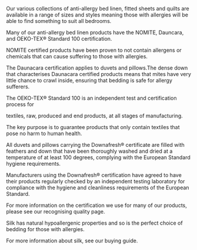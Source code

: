 Our various collections of anti-allergy bed linen, fitted sheets and quilts are available in a range of sizes and styles meaning those with allergies will be able to find something to suit all bedrooms.

Many of our anti-allergy bed linen products have the NOMITE, Dauncara, and OEKO-TEX® Standard 100 certification.

NOMITE certified products have been proven to not contain allergens or chemicals that can cause suffering to those with allergies.

The Daunacara certification applies to duvets and pillows.The dense down that characterises Daunacara certified products means that mites have very little chance to crawl inside, ensuring that bedding is safe for allergy sufferers.

The OEKO-TEX® Standard 100 is an independent test and certification process for 

textiles, raw, produced and end products, at all stages of manufacturing.

The key purpose is to guarantee products that only contain textiles that pose no harm to human health.

All duvets and pillows carrying the Downafresh® certificate are filled with feathers and down that have been thoroughly washed and dried at a temperature of at least 100 degrees, complying with the European Standard hygiene requirements.

Manufacturers using the Downafresh® certification have agreed to have their products regularly checked by an independent testing laboratory for compliance with the hygiene and cleanliness requirements of the European Standard.

For more information on the certification we use for many of our products, please see our recognising quality page.

Silk has natural hypoallergenic properties and so is the perfect choice of bedding for those with allergies.

For more information about silk, see our buying guide.
